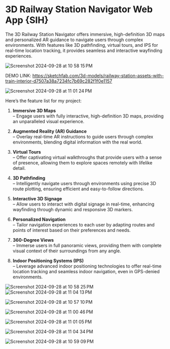<h1> 3D Railway Station Navigator Web App {SIH} </h1>

The 3D Railway Station Navigator offers immersive, high-definition 3D maps and personalized AR guidance to navigate users through complex environments. With features like 3D pathfinding, virtual tours, and IPS for real-time location tracking, it provides seamless and interactive wayfinding experiences.



![Screenshot 2024-09-28 at 10 58 15 PM](https://github.com/user-attachments/assets/1007ebdd-af2e-4d7f-b774-6470d08e727b)


DEMO LINK: 
https://sketchfab.com/3d-models/railway-station-assets-with-train-interior-d7507a38a7234fc7b69c282f1f0e1157

![Screenshot 2024-09-28 at 11 01 24 PM](https://github.com/user-attachments/assets/3f4f04fa-78ab-4665-a1bc-c3e1f69b46fc)


Here’s the feature list for my project:

1. **Immersive 3D Maps**  
   – Engage users with fully interactive, high-definition 3D maps, providing an unparalleled visual experience.

2. **Augmented Reality (AR) Guidance**  
   – Overlay real-time AR instructions to guide users through complex environments, blending digital information with the real world.

3. **Virtual Tours**  
   – Offer captivating virtual walkthroughs that provide users with a sense of presence, allowing them to explore spaces remotely with lifelike detail.

4. **3D Pathfinding**  
   – Intelligently navigate users through environments using precise 3D route plotting, ensuring efficient and easy-to-follow directions.

5. **Interactive 3D Signage**  
   – Allow users to interact with digital signage in real-time, enhancing wayfinding through dynamic and responsive 3D markers.

6. **Personalized Navigation**  
   – Tailor navigation experiences to each user by adapting routes and points of interest based on their preferences and needs.

7. **360-Degree Views**  
   – Immerse users in full panoramic views, providing them with complete visual context of their surroundings from any angle.

8. **Indoor Positioning Systems (IPS)**  
   – Leverage advanced indoor positioning technologies to offer real-time location tracking and seamless indoor navigation, even in GPS-denied environments.



![Screenshot 2024-09-28 at 10 58 25 PM](https://github.com/user-attachments/assets/6caa8e29-b661-43c6-8ac5-b49d320a0586)
![Screenshot 2024-09-28 at 11 04 13 PM](https://github.com/user-attachments/assets/d141f6f4-7869-498c-9ca4-fb04b2e92000)


![Screenshot 2024-09-28 at 10 57 10 PM](https://github.com/user-attachments/assets/87ec6ccb-e631-4d2d-8e0f-dc9b778cdc1e)

![Screenshot 2024-09-28 at 11 00 46 PM](https://github.com/user-attachments/assets/13b308a3-ccce-4685-8c2d-043c87e2389e)

![Screenshot 2024-09-28 at 11 01 05 PM](https://github.com/user-attachments/assets/2905e0d2-4e3b-469d-9249-2d953b39b344)


![Screenshot 2024-09-28 at 11 04 34 PM](https://github.com/user-attachments/assets/4d6466df-b83b-428a-94da-4e4d95df25b4)


![Screenshot 2024-09-28 at 10 59 09 PM](https://github.com/user-attachments/assets/5f19ff73-671d-4b6a-bc37-fa318c16c34d)




